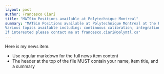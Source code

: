 ```yaml
---
layout: post
author: Francesco Ciari
title: "MATSim Positions available at Polytechnique Montreal"
summary: "MATSim Positions available at Polytechnique Montreal at the PhD/PostDoc level.
Various topics available including: continuous calibration, integration of machine learning techniques, epidemic modeling.
If interested please contact me at francesco.ciari@polymtl.ca"
---
```


Here is my news item.

- Use regular markdown for the full news item content
- The header at the top of the file MUST contain your name, item title, and a summary
